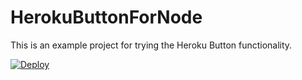 ﻿# HerokuButtonForNode
This is an example project for trying the Heroku Button functionality.

<a href="https://heroku.com/deploy"><img border="0" alt="Deploy" src="https://www.herokucdn.com/deploy/button.png" /> </a>


